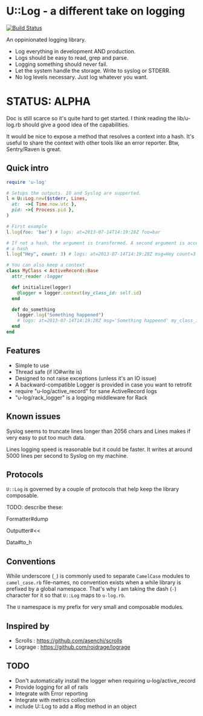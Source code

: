 U::Log - a different take on logging
====================================

[![Build Status](https://travis-ci.org/zimbatm/u-log.svg?branch=master)](https://travis-ci.org/zimbatm/u-log)

An oppinionated logging library.

* Log everything in development AND production.
* Logs should be easy to read, grep and parse.
* Logging something should never fail.
* Let the system handle the storage. Write to syslog or STDERR.
* No log levels necessary. Just log whatever you want.

STATUS: ALPHA
=============

Doc is still scarce so it's quite hard to get started. I think reading the
lib/u-log.rb should give a good idea of the capabilities.

It would be nice to expose a method that resolves a context into a hash. It's
useful to share the context with other tools like an error reporter. Btw,
Sentry/Raven is great.

Quick intro
-----------

```ruby
require 'u-log'

# Setups the outputs. IO and Syslog are supported.
l = U::Log.new($stderr, Lines,
  at:  ->{ Time.now.utc },
  pid: ->{ Process.pid },
)

# First example
l.log(foo: 'bar') # logs: at=2013-07-14T14:19:28Z foo=bar

# If not a hash, the argument is transformed. A second argument is accepted as
# a hash
l.log("Hey", count: 3) # logs: at=2013-07-14T14:19:28Z msg=Hey count=3

# You can also keep a context
class MyClass < ActiveRecord::Base
  attr_reader :logger

  def initialize(logger)
    @logger = logger.context(my_class_id: self.id)
  end

  def do_something
    logger.log("Something happened")
    # logs: at=2013-07-14T14:19:28Z msg='Something happeend' my_class_id: 2324
  end
end
```

Features
--------

* Simple to use
* Thread safe (if IO#write is)
* Designed to not raise exceptions (unless it's an IO issue)
* A backward-compatible Logger is provided in case you want to retrofit
* require "u-log/active_record" for sane ActiveRecord logs
* "u-log/rack_logger" is a logging middleware for Rack

Known issues
------------

Syslog seems to truncate lines longer than 2056 chars and Lines makes if very
easy to put too much data.

Lines logging speed is reasonable but it could be faster. It writes at around
5000 lines per second to Syslog on my machine.

Protocols
---------

`U::Log` is governed by a couple of protocols that help keep the library
composable.

TODO: describe these:

Formatter#dump

Outputter#<<

Data#to_h


Conventions
-----------

While underscore (`_`) is commonly used to separate `CamelCase` modules to
`camel_case.rb` file-names, no convention exists when a while library is
prefixed by a global namespace. That's why I am taking the dash (`-`)
character for it so that `U::Log` maps to `u-log.rb`.

The `U` namespace is my prefix for very small and composable modules.

Inspired by
-----------

 * Scrolls : https://github.com/asenchi/scrolls
 * Lograge : https://github.com/roidrage/lograge

TODO
----

* Don't automatically install the logger when requiring u-log/active_record
* Provide logging for all of rails
* Integrate with Error reporting
* Integrate with metrics collection
* include U::Log to add a #log method in an object
